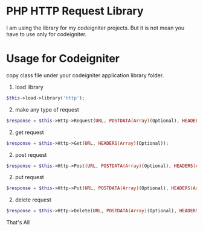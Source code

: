 # PHP HTTP Request Library

I am using the library for my codeigniter projects.
But it is not mean you have to use only for codeigniter.

# Usage for Codeigniter

copy class file under your codeigniter application library folder.

1. load library

```php
$this->load->library('Http');
```

2. make any type of request 

```php
$response = $this->Http->Request(URL, POSTDATA(Array)(Optional), HEADERS(Array)(Optional), CUSTOM(PUT|DELETE)(Optional));
```

2. get request 

```php
$response = $this->Http->Get(URL, HEADERS(Array)(Optional));
```

2. post request 

```php
$response = $this->Http->Post(URL, POSTDATA(Array)(Optional), HEADERS(Array)(Optional));
```

2. put request 

```php
$response = $this->Http->Put(URL, POSTDATA(Array)(Optional), HEADERS(Array)(Optional));
```

2. delete request 

```php
$response = $this->Http->Delete(URL, POSTDATA(Array)(Optional), HEADERS(Array)(Optional));
```

That's All
